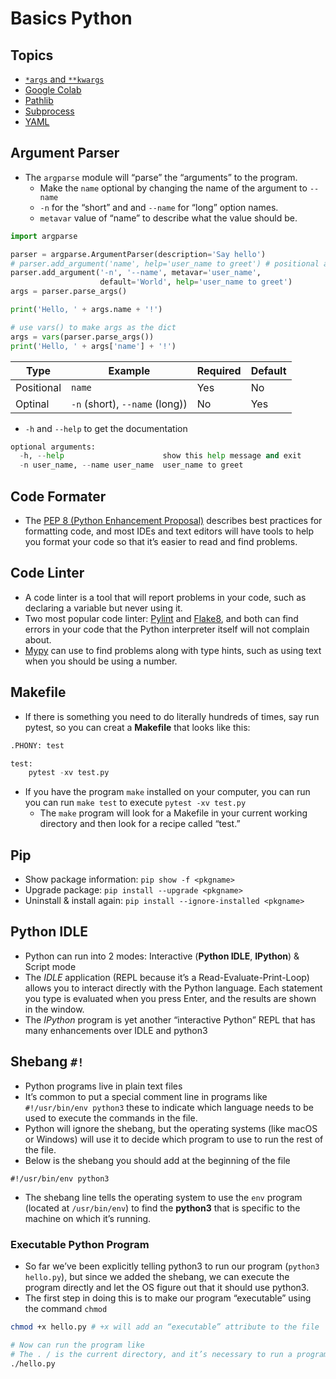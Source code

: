 # Basics Python

## Topics

- [`*args` and `**kwargs`](./args_kwargs_tutorial.py)
- [Google Colab](./notebooks/google_colab_tutorial.ipynb)
- [Pathlib](./pathlib_tutorial.py)
- [Subprocess](./notebooks/subprocess.ipynb)
- [YAML](./yaml/README.md)

## Argument Parser

- The `argparse` module will “parse” the “arguments” to the program.
  - Make the `name` optional by changing the name of the argument to `--name`
  - `-n` for the “short” and and `--name` for “long” option names.
  - `metavar` value of “name” to describe what the value should be.

```Python
import argparse

parser = argparse.ArgumentParser(description='Say hello')
# parser.add_argument('name', help='user_name to greet') # positional argument 'name'
parser.add_argument('-n', '--name', metavar='user_name',
                    default='World', help='user_name to greet')
args = parser.parse_args()

print('Hello, ' + args.name + '!')

# use vars() to make args as the dict
args = vars(parser.parse_args())
print('Hello, ' + args['name'] + '!')

```

| Type       | Example                        | Required | Default |
| ---------- | ------------------------------ | -------- | ------- |
| Positional | `name`                         | Yes      | No      |
| Optinal    | `-n` (short), `--name` (long)) | No       | Yes     |

- `-h` and `--help` to get the documentation

```Python
optional arguments:
  -h, --help                      show this help message and exit
  -n user_name, --name user_name  user_name to greet
```

## Code Formater

- The [PEP 8 (Python Enhancement Proposal)](www.python.org/dev/peps/pep-0008/) describes best practices for formatting code, and most IDEs and text editors will have tools to help you format your code so that it’s easier to read and find problems.

## Code Linter

- A code linter is a tool that will report problems in your code, such as declaring a variable but never using it.
- Two most popular code linter: [Pylint](www.pylint.org/) and [Flake8](http://flake8.pycqa.org/en/latest/), and both can find errors in your code that the Python interpreter itself will not complain about.
- [Mypy](http://mypy-lang.org/) can use to find problems along with type hints, such as using text when you should be using a number.

## Makefile

- If there is something you need to do literally hundreds of times, say run pytest, so you can creat a **Makefile** that looks like this:

```Python
.PHONY: test

test:
    pytest -xv test.py
```

- If you have the program `make` installed on your computer, you can run you can run `make test` to execute `pytest -xv test.py`
  - The `make` program will look for a Makefile in your current working directory and then look for a recipe called “test.”

## Pip

- Show package information: `pip show -f <pkgname>`
- Upgrade package: `pip install --upgrade <pkgname>`
- Uninstall & install again: `pip install --ignore-installed <pkgname>`

## Python IDLE

- Python can run into 2 modes: Interactive (**Python IDLE**, **IPython**) & Script mode
- The _IDLE_ application (REPL because it’s a Read-Evaluate-Print-Loop) allows you to interact directly with the Python language. Each statement you type is evaluated when you press Enter, and the results are shown in the window.
- The _IPython_ program is yet another “interactive Python” REPL that has many enhancements over IDLE and python3

## Shebang `#!`

- Python programs live in plain text files
- It’s common to put a special comment line in programs like `#!/usr/bin/env python3` these to indicate which language needs to be used to execute the commands in the file.
- Python will ignore the shebang, but the operating systems (like macOS or Windows) will use it to decide which program to use to run the rest of the file.
- Below is the shebang you should add at the beginning of the file

```
#!/usr/bin/env python3
```

- The shebang line tells the operating system to use the `env` program (located at `/usr/bin/env`) to find the **python3** that is specific to the machine on which it’s running.

### Executable Python Program

- So far we’ve been explicitly telling python3 to run our program (`python3 hello.py`), but since we added the shebang, we can execute the program directly and let the OS figure out that it should use python3.
- The first step in doing this is to make our program “executable” using the command `chmod`

```bash
chmod +x hello.py # +x will add an “executable” attribute to the file

# Now can run the program like
# The . / is the current directory, and it’s necessary to run a program when you are in the same directory as the program.
./hello.py
```
